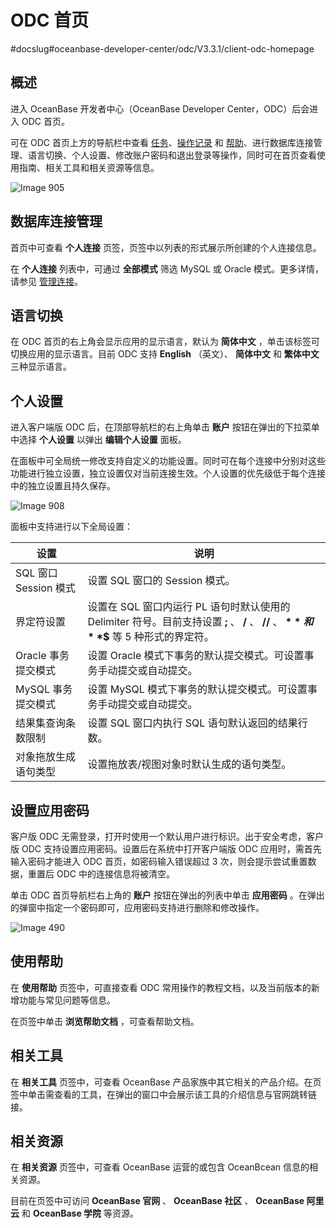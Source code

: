 ODC 首页 
===========================
#docslug#oceanbase-developer-center/odc/V3.3.1/client-odc-homepage


概述 
-----------------------

进入 OceanBase 开发者中心（OceanBase Developer Center，ODC）后会进入 ODC 首页。

可在 ODC 首页上方的导航栏中查看 [任务](8.client-odc-task-management/1.client-odc-task-management-overview.md)、[操作记录](../7.client-odc-user-guide/7.view-operation-records.md) 和 [帮助](../7.client-odc-user-guide/11.client-odc-help-center.md)、进行数据库连接管理、语言切换、个人设置、修改账户密码和退出登录等操作，同时可在首页查看使用指南、相关工具和相关资源等信息。

![Image 905](https://help-static-aliyun-doc.aliyuncs.com/assets/img/zh-CN/4498018461/p313309.png)

数据库连接管理 
----------------------------

首页中可查看 **个人连接** 页签，页签中以列表的形式展示所创建的个人连接信息。

在 **个人连接** 列表中，可通过 **全部模式** 筛选 MySQL 或 Oracle 模式。更多详情，请参见 [管理连接](3.client-odc-connect-database/2.client-odc-manage-connections.md)。

语言切换 
-------------------------

在 ODC 首页的右上角会显示应用的显示语言，默认为 **简体中文** ，单击该标签可切换应用的显示语言。目前 ODC 支持 **English** （英文）、 **简体中文** 和 **繁体中文** 三种显示语言。

个人设置 
-------------------------

进入客户端版 ODC 后，在顶部导航栏的右上角单击 **账户** 按钮在弹出的下拉菜单中选择 **个人设置** 以弹出 **编辑个人设置** 面板。

在面板中可全局统一修改支持自定义的功能设置。同时可在每个连接中分别对这些功能进行独立设置，独立设置仅对当前连接生效。个人设置的优先级低于每个连接中的独立设置且持久保存。

![Image 908](https://help-static-aliyun-doc.aliyuncs.com/assets/img/zh-CN/4498018461/p313330.png)

面板中支持进行以下全局设置：


|        设置         |                                                 说明                                                 |
|-------------------|----------------------------------------------------------------------------------------------------|
| SQL 窗口 Session 模式 | 设置 SQL 窗口的 Session 模式。                                                                             |
| 界定符设置             | 设置在 SQL 窗口内运行 PL 语句时默认使用的 Delimiter 符号。目前支持设置 **;** 、 **/** 、 **//** 、 **$** 和 **$$** 等 5 种形式的界定符。 |
| Oracle 事务提交模式     | 设置 Oracle 模式下事务的默认提交模式。可设置事务手动提交或自动提交。                                                             |
| MySQL 事务提交模式      | 设置 MySQL 模式下事务的默认提交模式。可设置事务手动提交或自动提交。                                                              |
| 结果集查询条数限制         | 设置 SQL 窗口内执行 SQL 语句默认返回的结果行数。                                                                      |
| 对象拖放生成语句类型        | 设置拖放表/视图对象时默认生成的语句类型。                                                                              |



设置应用密码 
---------------------------

客户版 ODC 无需登录，打开时使用一个默认用户进行标识。出于安全考虑，客户版 ODC 支持设置应用密码。设置后在系统中打开客户端版 ODC 应用时，需首先输入密码才能进入 ODC 首页，如密码输入错误超过 3 次，则会提示尝试重置数据，重置后 ODC 中的连接信息将被清空。

单击 ODC 首页导航栏右上角的 **账户** 按钮在弹出的列表中单击 **应用密码** 。在弹出的弹窗中指定一个密码即可，应用密码支持进行删除和修改操作。

![Image 490](https://help-static-aliyun-doc.aliyuncs.com/assets/img/zh-CN/3593778361/p264493.png)

使用帮助 
-------------------------

在 **使用帮助** 页签中，可直接查看 ODC 常用操作的教程文档，以及当前版本的新增功能与常见问题等信息。

在页签中单击 **浏览帮助文档** ，可查看帮助文档。

相关工具 
-------------------------

在 **相关工具** 页签中，可查看 OceanBase 产品家族中其它相关的产品介绍。在页签中单击需查看的工具，在弹出的窗口中会展示该工具的介绍信息与官网跳转链接。

相关资源 
-------------------------

在 **相关资源** 页签中，可查看 OceanBase 运营的或包含 OceanBcean 信息的相关资源。

目前在页签中可访问 **OceanBase 官网** 、 **OceanBase 社区** 、 **OceanBase 阿里云** 和 **OceanBase 学院** 等资源。
